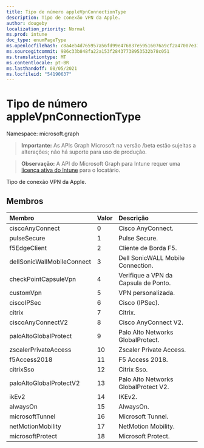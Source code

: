```yaml
---
title: Tipo de número appleVpnConnectionType
description: Tipo de conexão VPN da Apple.
author: dougeby
localization_priority: Normal
ms.prod: intune
doc_type: enumPageType
ms.openlocfilehash: c8a4eb4d765957a56fd99e476837e59516076a9cf2a47007e3790387815ccdab
ms.sourcegitcommit: 986c33b848fa22a153f28437738953532b78c051
ms.translationtype: MT
ms.contentlocale: pt-BR
ms.lasthandoff: 08/05/2021
ms.locfileid: "54190637"
---
```

# <a name="applevpnconnectiontype-enum-type"></a>Tipo de número appleVpnConnectionType

Namespace: microsoft.graph

> **Importante:** As APIs Graph Microsoft na versão /beta estão sujeitas a alterações; não há suporte para uso de produção.

> **Observação:** A API do Microsoft Graph para Intune requer uma [licença ativa do Intune](https://go.microsoft.com/fwlink/?linkid=839381) para o locatário.

Tipo de conexão VPN da Apple.

## <a name="members"></a>Membros
|Membro|Valor|Descrição|
|:---|:---|:---|
|ciscoAnyConnect|0|Cisco AnyConnect.|
|pulseSecure|1 |Pulse Secure.|
|f5EdgeClient|2|Cliente de Borda F5.|
|dellSonicWallMobileConnect|3 |Dell SonicWALL Mobile Connection.|
|checkPointCapsuleVpn|4 |Verifique a VPN da Capsula de Ponto.|
|customVpn|5 |VPN personalizada.|
|ciscoIPSec|6 |Cisco (IPSec).|
|citrix|7 |Citrix.|
|ciscoAnyConnectV2|8 |Cisco AnyConnect V2.|
|paloAltoGlobalProtect|9 |Palo Alto Networks GlobalProtect.|
|zscalerPrivateAccess|10 |Zscaler Private Access.|
|f5Access2018|11 |F5 Access 2018.|
|citrixSso|12 |Citrix Sso.|
|paloAltoGlobalProtectV2|13 |Palo Alto Networks GlobalProtect V2.|
|ikEv2|14 |IKEv2.|
|alwaysOn|15 |AlwaysOn.|
|microsoftTunnel|16 |Microsoft Tunnel.|
|netMotionMobility|17 |NetMotion Mobility.|
|microsoftProtect|18 |Microsoft Protect.|




